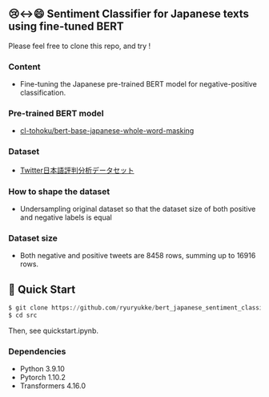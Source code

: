 ## 😢<->😄 Sentiment Classifier for Japanese texts using fine-tuned BERT

Please feel free to clone this repo, and try ! 

### Content
- Fine-tuning the Japanese pre-trained BERT model for negative-positive classification.
### Pre-trained BERT model
- [cl-tohoku/bert-base-japanese-whole-word-masking](https://huggingface.co/cl-tohoku/bert-base-japanese-whole-word-masking)
### Dataset
- [Twitter日本語評判分析データセット](https://www.db.info.gifu-u.ac.jp/sentiment_analysis/)
### How to shape the dataset
- Undersampling original dataset so that the dataset size of both positive and negative labels is equal
### Dataset size
- Both negative and positive tweets are 8458 rows, summing up to 16916 rows.

## 🚀 Quick Start

 ```python
 $ git clone https://github.com/ryuryukke/bert_japanese_sentiment_classifier.git
 $ cd src
 ```
 Then, see quickstart.ipynb.

### Dependencies
- Python 3.9.10
- Pytorch 1.10.2
- Transformers 4.16.0

